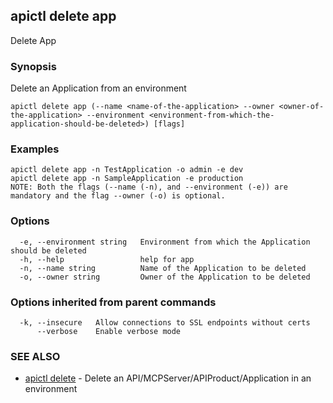 ## apictl delete app

Delete App

### Synopsis

Delete an Application from an environment

```
apictl delete app (--name <name-of-the-application> --owner <owner-of-the-application> --environment <environment-from-which-the-application-should-be-deleted>) [flags]
```

### Examples

```
apictl delete app -n TestApplication -o admin -e dev
apictl delete app -n SampleApplication -e production
NOTE: Both the flags (--name (-n), and --environment (-e)) are mandatory and the flag --owner (-o) is optional.
```

### Options

```
  -e, --environment string   Environment from which the Application should be deleted
  -h, --help                 help for app
  -n, --name string          Name of the Application to be deleted
  -o, --owner string         Owner of the Application to be deleted
```

### Options inherited from parent commands

```
  -k, --insecure   Allow connections to SSL endpoints without certs
      --verbose    Enable verbose mode
```

### SEE ALSO

* [apictl delete](apictl_delete.md)	 - Delete an API/MCPServer/APIProduct/Application in an environment

